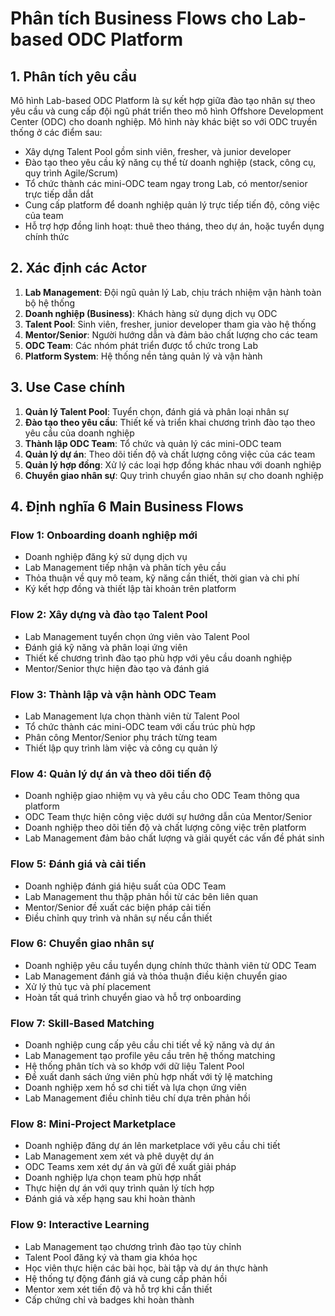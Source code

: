 # Phân tích Business Flows cho Lab-based ODC Platform

## 1. Phân tích yêu cầu

Mô hình Lab-based ODC Platform là sự kết hợp giữa đào tạo nhân sự theo yêu cầu và cung cấp đội ngũ phát triển theo mô hình Offshore Development Center (ODC) cho doanh nghiệp. Mô hình này khác biệt so với ODC truyền thống ở các điểm sau:

- Xây dựng Talent Pool gồm sinh viên, fresher, và junior developer
- Đào tạo theo yêu cầu kỹ năng cụ thể từ doanh nghiệp (stack, công cụ, quy trình Agile/Scrum)
- Tổ chức thành các mini-ODC team ngay trong Lab, có mentor/senior trực tiếp dẫn dắt
- Cung cấp platform để doanh nghiệp quản lý trực tiếp tiến độ, công việc của team
- Hỗ trợ hợp đồng linh hoạt: thuê theo tháng, theo dự án, hoặc tuyển dụng chính thức

## 2. Xác định các Actor

1. **Lab Management**: Đội ngũ quản lý Lab, chịu trách nhiệm vận hành toàn bộ hệ thống
2. **Doanh nghiệp (Business)**: Khách hàng sử dụng dịch vụ ODC
3. **Talent Pool**: Sinh viên, fresher, junior developer tham gia vào hệ thống
4. **Mentor/Senior**: Người hướng dẫn và đảm bảo chất lượng cho các team
5. **ODC Team**: Các nhóm phát triển được tổ chức trong Lab
6. **Platform System**: Hệ thống nền tảng quản lý và vận hành

## 3. Use Case chính

1. **Quản lý Talent Pool**: Tuyển chọn, đánh giá và phân loại nhân sự
2. **Đào tạo theo yêu cầu**: Thiết kế và triển khai chương trình đào tạo theo yêu cầu của doanh nghiệp
3. **Thành lập ODC Team**: Tổ chức và quản lý các mini-ODC team
4. **Quản lý dự án**: Theo dõi tiến độ và chất lượng công việc của các team
5. **Quản lý hợp đồng**: Xử lý các loại hợp đồng khác nhau với doanh nghiệp
6. **Chuyển giao nhân sự**: Quy trình chuyển giao nhân sự cho doanh nghiệp

## 4. Định nghĩa 6 Main Business Flows

### Flow 1: Onboarding doanh nghiệp mới
- Doanh nghiệp đăng ký sử dụng dịch vụ
- Lab Management tiếp nhận và phân tích yêu cầu
- Thỏa thuận về quy mô team, kỹ năng cần thiết, thời gian và chi phí
- Ký kết hợp đồng và thiết lập tài khoản trên platform

### Flow 2: Xây dựng và đào tạo Talent Pool
- Lab Management tuyển chọn ứng viên vào Talent Pool
- Đánh giá kỹ năng và phân loại ứng viên
- Thiết kế chương trình đào tạo phù hợp với yêu cầu doanh nghiệp
- Mentor/Senior thực hiện đào tạo và đánh giá

### Flow 3: Thành lập và vận hành ODC Team
- Lab Management lựa chọn thành viên từ Talent Pool
- Tổ chức thành các mini-ODC team với cấu trúc phù hợp
- Phân công Mentor/Senior phụ trách từng team
- Thiết lập quy trình làm việc và công cụ quản lý

### Flow 4: Quản lý dự án và theo dõi tiến độ
- Doanh nghiệp giao nhiệm vụ và yêu cầu cho ODC Team thông qua platform
- ODC Team thực hiện công việc dưới sự hướng dẫn của Mentor/Senior
- Doanh nghiệp theo dõi tiến độ và chất lượng công việc trên platform
- Lab Management đảm bảo chất lượng và giải quyết các vấn đề phát sinh

### Flow 5: Đánh giá và cải tiến
- Doanh nghiệp đánh giá hiệu suất của ODC Team
- Lab Management thu thập phản hồi từ các bên liên quan
- Mentor/Senior đề xuất các biện pháp cải tiến
- Điều chỉnh quy trình và nhân sự nếu cần thiết

### Flow 6: Chuyển giao nhân sự
- Doanh nghiệp yêu cầu tuyển dụng chính thức thành viên từ ODC Team
- Lab Management đánh giá và thỏa thuận điều kiện chuyển giao
- Xử lý thủ tục và phí placement
- Hoàn tất quá trình chuyển giao và hỗ trợ onboarding

### Flow 7: Skill-Based Matching
- Doanh nghiệp cung cấp yêu cầu chi tiết về kỹ năng và dự án
- Lab Management tạo profile yêu cầu trên hệ thống matching
- Hệ thống phân tích và so khớp với dữ liệu Talent Pool
- Đề xuất danh sách ứng viên phù hợp nhất với tỷ lệ matching
- Doanh nghiệp xem hồ sơ chi tiết và lựa chọn ứng viên
- Lab Management điều chỉnh tiêu chí dựa trên phản hồi

### Flow 8: Mini-Project Marketplace
- Doanh nghiệp đăng dự án lên marketplace với yêu cầu chi tiết
- Lab Management xem xét và phê duyệt dự án
- ODC Teams xem xét dự án và gửi đề xuất giải pháp
- Doanh nghiệp lựa chọn team phù hợp nhất
- Thực hiện dự án với quy trình quản lý tích hợp
- Đánh giá và xếp hạng sau khi hoàn thành

### Flow 9: Interactive Learning
- Lab Management tạo chương trình đào tạo tùy chỉnh
- Talent Pool đăng ký và tham gia khóa học
- Học viên thực hiện các bài học, bài tập và dự án thực hành
- Hệ thống tự động đánh giá và cung cấp phản hồi
- Mentor xem xét tiến độ và hỗ trợ khi cần thiết
- Cấp chứng chỉ và badges khi hoàn thành